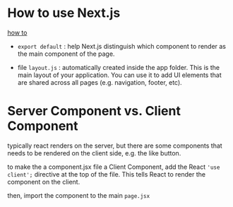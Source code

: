 # How to use Next.js
[how to](https://nextjs.org/learn/react-foundations/installation)

- `export default` : help Next.js distinguish which component to render as the main component of the page.

- file `layout.js` : automatically created inside the app folder. This is the main layout of your application. You can use it to add UI elements that are shared across all pages (e.g. navigation, footer, etc).



# Server Component vs. Client Component

typically react renders on the server, but there are some components that needs to be rendered on the client side, e.g. the like button.

to make the a component.jsx file a Client Component, add the React `'use client';` directive at the top of the file. This tells React to render the component on the client.

then, import the component to the main `page.jsx`
